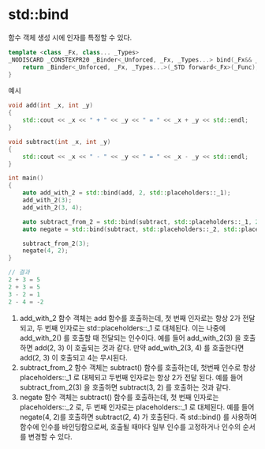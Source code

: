 
# std::bind

함수 객체 생성 시에 인자를 특정할 수 있다.
```c++
template <class _Fx, class... _Types>
_NODISCARD _CONSTEXPR20 _Binder<_Unforced, _Fx, _Types...> bind(_Fx&& _Func, _Types&&... _Args) {
    return _Binder<_Unforced, _Fx, _Types...>(_STD forward<_Fx>(_Func), _STD forward<_Types>(_Args)...);
}
```


예시
```c++
void add(int _x, int _y)
{
	std::cout << _x << " + " << _y << " = " << _x + _y << std::endl;
}

void subtract(int _x, int _y)
{
	std::cout << _x << " - " << _y << " = " << _x - _y << std::endl;
}

int main()
{
	auto add_with_2 = std::bind(add, 2, std::placeholders::_1);
	add_with_2(3);
	add_with_2(3, 4);

	auto subtract_from_2 = std::bind(subtract, std::placeholders::_1, 2);
	auto negate = std::bind(subtract, std::placeholders::_2, std::placeholders::_1);

	subtract_from_2(3);
	negate(4, 2);
}

// 결과
2 + 3 = 5
2 + 3 = 5
3 - 2 = 1
2 - 4 = -2
```

1. add_with_2  함수 객체는  add 함수를 호출하는데, 첫 번째 인자로는 항상 2가 전달되고, 두 번째 인자로는 std::placeholders::\_1 로 대체된다.
이는 나중에 add_with_2() 를 호출할 때 전달되는 인수이다. 예를 들어 add_with_2(3) 을 호출하면 add(2, 3) 이 호출되는 것과 같다. 만약 add_with_2(3, 4) 를 호출한다면 add(2, 3) 이 호출되고 4는 무시된다.
2. subtract_from_2 함수 객체는 subtract() 함수를 호출하는데, 첫번째 인수로 항상 placeholders::\_1 로 대체되고 두번째 인자로는 항상 2가 전달 된다. 예를 들어 subtract_from_2(3) 을 호출하면 subtract(3, 2) 를 호출하는 것과 같다.
3. negate 함수 객체는 subtract() 함수를 호출하는데, 첫 번째 인자로는 placeholders::\_2 로, 두 번째 인자로는 placeholders::\_1 로 대체된다. 예를 들어 negate(4, 2)를 호출하면 subtract(2, 4) 가 호출된다. 
즉 std::bind() 를 사용하여 함수에 인수를 바인딩함으로써, 호출될 때마다 일부 인수를 고정하거나 인수의 순서를 변경할 수 있다.